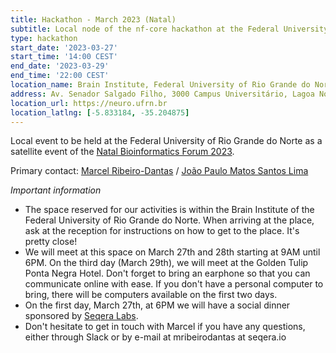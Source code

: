 ```yaml
---
title: Hackathon - March 2023 (Natal)
subtitle: Local node of the nf-core hackathon at the Federal University of Rio Grande do Norte
type: hackathon
start_date: '2023-03-27'
start_time: '14:00 CEST'
end_date: '2023-03-29'
end_time: '22:00 CEST'
location_name: Brain Institute, Federal University of Rio Grande do Norte
address: Av. Senador Salgado Filho, 3000 Campus Universitário, Lagoa Nova - Natal / RN 59078-900
location_url: https://neuro.ufrn.br
location_latlng: [-5.833184, -35.204875]
---
```


Local event to be held at the Federal University of Rio Grande do Norte as a satellite event of the [Natal Bioinformatics Forum 2023](https://bioinfo.imd.ufrn.br/nbf).

Primary contact: [<i class="fab fa-slack"></i> Marcel Ribeiro-Dantas](https://nfcore.slack.com/team/U03932BSX1V) / [João Paulo Matos Santos Lima](https://sigaa.ufrn.br/sigaa/public/docente/portal.jsf?siape=1513597)

_Important information_

- The space reserved for our activities is within the Brain Institute of the Federal University of Rio Grande do Norte. When arriving at the place, ask at the reception for instructions on how to get to the place. It's pretty close!
- We will meet at this space on March 27th and 28th starting at 9AM until 6PM. On the third day (March 29th), we will meet at the Golden Tulip Ponta Negra Hotel. Don't forget to bring an earphone so that you can communicate online with ease. If you don't have a personal computer to bring, there will be computers available on the first two days.
- On the first day, March 27th, at 6PM we will have a social dinner sponsored by [Seqera Labs](https://seqera.io).
- Don't hesitate to get in touch with Marcel if you have any questions, either through Slack or by e-mail at mribeirodantas at seqera.io
